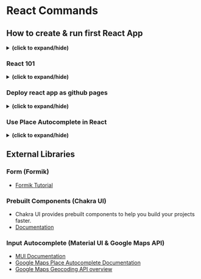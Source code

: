# React Commands

## How to create & run first React App
<details close>
<summary><b>(click to expand/hide)</b></summary>
<!-- MarkdownTOC -->

### Creating React App
<details close>
<summary><b>(click to expand/hide)</b></summary>
<!-- MarkdownTOC -->

- In bash
    ```bash
      npx create-react-app <app name>
    ```

<!-- /MarkdownTOC -->
</details>

### Start development server
<details close>
<summary><b>(click to expand/hide)</b></summary>
<!-- MarkdownTOC -->

- In bash located into the react app directory
    ```bash
      cd <app name>
    ```
    ```bash
      npm start
    ```

<!-- /MarkdownTOC -->
</details>

### Upgrade React App version
<details close>
<summary><b>(click to expand/hide)</b></summary>
<!-- MarkdownTOC -->

- In bash located into the react app directory
    ```bash
      cd <app name>
    ```
    ```bash
      npm install react-scripts@latest
    ```

<!-- /MarkdownTOC -->
</details>

<!-- /MarkdownTOC -->
</details>

### React 101
<details close>
<summary><b>(click to expand/hide)</b></summary>
<!-- MarkdownTOC -->

#### Import libraries in js file
<details close>
<summary><b>(click to expand/hide)</b></summary>
<!-- MarkdownTOC -->

```javascript
import React from 'react';
import ReactDOM from 'react-dom/client';
```

<!-- /MarkdownTOC -->
</details>

#### Inject code to an element (ex. div/h1/p)
<details close>
<summary><b>(click to expand/hide)</b></summary>
<!-- MarkdownTOC -->

```javascript
import React from 'react';
import ReactDOM from 'react-dom/client';

const root = ReactDOM.createRoot(document.getElementById('root'));
root.render(
  <h1>
    Hello World
  </h1>
);

```

<!-- /MarkdownTOC -->
</details>

#### Calling js variable in an element (ex. div/h1/p)
<details close>
<summary><b>(click to expand/hide)</b></summary>
<!-- MarkdownTOC -->

```javascript
import React from "react";

function Footer() {
  const currentYear = new Date().getFullYear();
  return (
    <footer>
      <p>Copyright ⓒ {currentYear}</p>
    </footer>
  );
}

export default Footer;
```

<!-- /MarkdownTOC -->
</details>

#### React function with parameter (React props)
<details close>
<summary><b>(click to expand/hide)</b></summary>
<!-- MarkdownTOC -->

```javascript
import React from "react";
import ReactDOM from "react-dom";

function Card(props) {
  return (
    <div>
      <h2>{props.name}</h2>
      <img src={props.img} alt="avatar_img" />
      <p>{props.tel}</p>
      <p>{props.email}</p>
    </div>
  );
}

const root = ReactDOM.createRoot(document.getElementById('root'));
root.render(
  <div>
    <h1>My Contacts</h1>
    <Card
      name="Beyonce"
      img="https://blackhistorywall.files.wordpress.com/2010/02/picture-device-independent-bitmap-119.jpg"
      tel="+123 456 789"
      email="b@beyonce.com"
    />
    <Card
      name="Jack Bauer"
      img="https://pbs.twimg.com/profile_images/625247595825246208/X3XLea04_400x400.jpg"
      tel="+7387384587"
      email="jack@nowhere.com"
    />
  </div>,
  document.getElementById("root")
);

```

<!-- /MarkdownTOC -->
</details>

#### useState function
<details close>
<summary><b>(click to expand/hide)</b></summary>
<!-- MarkdownTOC -->

- const [state, setState] = useState(initialState);
    ```javascript
    import React, { useState } from "react";
    
    function App() {
      const [count, setCount] = useState(0);
    
      function increase() {
        setCount(count + 1);
      }
    
      function decrease() {
        setCount(count - 1);
      }
    
      return (
        <div className="container">
          <h1>{count}</h1>
          <button onClick={decrease}>-</button>
          <button onClick={increase}>+</button>
        </div>
      );
    }
    
    export default App;
    ```

<!-- /MarkdownTOC -->
</details>

#### Appending element into a state array
<details close>
<summary><b>(click to expand/hide)</b></summary>
<!-- MarkdownTOC -->

```javascript
  const [inputText, setInputText] = useState("");
  const [items, setItems] = useState([]);

  function handleChange(event) {
    const newValue = event.target.value;
    setInputText(newValue);
  }

  function addItem() {
    setItems(prevItems => {
      return [...prevItems, inputText];
    });
    setInputText("");
  }
```

<!-- /MarkdownTOC -->
</details>

#### Adding link to a react component
<details close>
<summary><b>(click to expand/hide)</b></summary>
<!-- MarkdownTOC -->

1. First install react-router-dom
    ```bash
    npm install react-router-dom
    ```
2. In index.js import BrowserRouter
    ```javascript
    import React from 'react';
    import ReactDOM from 'react-dom/client';
    import { BrowserRouter } from 'react-router-dom'
    import App from './App';

    const root = ReactDOM.createRoot(document.getElementById('root'));
    root.render(
        <BrowserRouter>
          <App />
        </BrowserRouter>
    );
    ```
4. Finally add <Link> to the desired react component
   ```javascript
    import React from 'react';
    import { Link } from 'react-router-dom';
    import './GameCard.css';
    
    const GameCard = (props) => {
      return (
        <Link to='/about' className="game-card">
          <img className="game-card__image" src={props.imageUrl} alt={props.imgTitle} />
          <div className="game-card__details">
            <h2 className="game-card__title">{props.title}</h2>
            <p className="game-card__description">{props.description}</p>
          </div>
        </Link>
      );
    };
    
    export default GameCard;
    ```

<!-- /MarkdownTOC -->
</details>

---

<!-- /MarkdownTOC -->
</details>

### Deploy react app as github pages
<details close>
<summary><b>(click to expand/hide)</b></summary>
<!-- MarkdownTOC -->

1. Make sure to have the react app push to GitHub
2. install npm packages : gh-pages
   ```bash
   npm install gh-pages
   ```
4. on package.json, include:
   - "homepage" path on top of the json
     ```json
     "homepage": "https://<GitHub usersame>.github.io/<repository name>/#"
     ```
     ![packageJsonExample1](./images/packageJsonExample1.png)
   - "predeploy" and "deploy" on "script"
     ```json
     "predeploy": "npm run build",
     "deploy": "gh-pages -d build",
     ```
     ![packageJsonExample2](./images/packageJsonExample2.png)
5. If your react app does not use any Route or Anchor tag, please jump to step 7.
   - install react-router-dom if not already installed
     ```bash
      npm install react-router-dom
     ```
6. On App.js, add or replace "BrowserRouter/Router" with HashRouter
   - there is nothing need to be change on Route path or Anchor tag path, path can just start with "/"
   ```js
    import React from 'react';
    import { HashRouter, Routes, Route } from 'react-router-dom';
    import Home from './pages/Home';
    import About from './pages/About';
    import './App.css';
    
    function App() {
      return (
        <HashRouter basename='/'>
            <Routes>
              <Route exact path='/' element={<Home />} />
              <Route path='/about' element={<About />} />
            </Routes>
        </HashRouter>
      );
    }
    
    export default App;
   ```
7. Push your code to GitHub if you have not already.
8. On bash, run:
   ```bash
   npm run deploy
   ```
9. After step 8 your react app is starting to deploy to GitHub pages, please wait a few moments.
   ![githubDeployPage](./images/githubDeployPage.png)
11. I have experienced very slow deployment on my GitHub pages, and looking online for solution I have found this, but I do not know if this solution helps speed up the deployment process at all.
  - On public/index.html, add these meta tags:
    ```html
    <meta http-equiv='cache-control' content='no-cache'>
    <meta http-equiv='expires' content='0'>
    <meta http-equiv='pragma' content='no-cache'>
    ```
   - Sources I looked at: [source1](https://github.com/orgs/community/discussions/19713), [source2](https://stackoverflow.com/questions/24851824/how-long-does-it-take-for-github-page-to-show-changes-after-changing-index-html)
12. Sources (If you still have troubles these links may help):
    - [Deploying Github Pages with create-react-app](https://www.pluralsight.com/guides/deploying-github-pages-with-create-react-app)
    -  [Deploying a create-react-app with routing to GitHub pages](https://medium.com/@bennirus/deploying-a-create-react-app-with-routing-to-github-pages-f386b6ce84c2)
    -  [Question: React Router not working with Github Pages](https://stackoverflow.com/questions/71984401/react-router-not-working-with-github-pages)
    -  [Question: My github webpage is not updating after changes are made.](https://github.com/orgs/community/discussions/19713)
     - [Question: How long does it take for GitHub page to show changes after changing index.html](https://stackoverflow.com/questions/24851824/how-long-does-it-take-for-github-page-to-show-changes-after-changing-index-html)

<!-- /MarkdownTOC -->
</details>

### Use Place Autocomplete in React
<details close>
<summary><b>(click to expand/hide)</b></summary>
<!-- MarkdownTOC -->

- [video tutorial](https://www.youtube.com/watch?v=BL2XVTqz9Ek)
- [@react-google-maps/api npm package](https://www.npmjs.com/package/@react-google-maps/api)
- [use-places-autocomplete](https://www.npmjs.com/package/use-places-autocomplete)
- [@reach/combobox](https://www.npmjs.com/package/@reach/combobox)

<!-- /MarkdownTOC -->
</details>

## External Libraries
### Form (Formik)
- [Formik Tutorial](https://formik.org/docs/tutorial)

### Prebuilt Components (Chakra UI) 
- Chakra UI provides prebuilt components to help you build your projects faster.
- [Documentation](https://chakra-ui.com/docs/components)

### Input Autocomplete (Material UI & Google Maps API)
- [MUI Documentation](https://mui.com/material-ui/react-autocomplete/)
- [Google Maps Place Autocomplete Documentation](https://developers.google.com/maps/documentation/javascript/place-autocomplete)
- [Google Maps Geocoding API overview](https://developers.google.com/maps/documentation/geocoding/overview#ReverseGeocoding)
